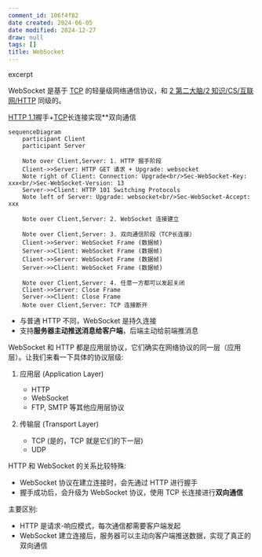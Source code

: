 ```yaml
---
comment_id: 106f4f82
date created: 2024-06-05
date modified: 2024-12-27
draw: null
tags: []
title: WebSocket
---
```

excerpt

<!-- more -->

WebSocket 是基于 [TCP](TCP.md) 的轻量级网络通信协议，和 [2 第二大脑/2 知识/CS/互联网/HTTP](2%20第二大脑/2%20知识/CS/互联网/HTTP) 同级的。

[HTTP 1.1](HTTP%201.1.md)握手+[TCP](TCP.md)长连接实现**双向通信

```mermaid
sequenceDiagram
    participant Client
    participant Server
    
    Note over Client,Server: 1. HTTP 握手阶段
    Client->>Server: HTTP GET 请求 + Upgrade: websocket
    Note right of Client: Connection: Upgrade<br/>Sec-WebSocket-Key: xxx<br/>Sec-WebSocket-Version: 13
    Server->>Client: HTTP 101 Switching Protocols
    Note left of Server: Upgrade: websocket<br/>Sec-WebSocket-Accept: xxx
    
    Note over Client,Server: 2. WebSocket 连接建立
    
    Note over Client,Server: 3. 双向通信阶段（TCP长连接）
    Client->>Server: WebSocket Frame (数据帧)
    Server->>Client: WebSocket Frame (数据帧)
    Client->>Server: WebSocket Frame (数据帧)
    Server->>Client: WebSocket Frame (数据帧)
    
    Note over Client,Server: 4. 任意一方都可以发起关闭
    Client->>Server: Close Frame
    Server->>Client: Close Frame
    Note over Client,Server: TCP 连接断开
```

- 与普通 HTTP 不同，WebSocket 是持久连接
- 支持**服务器主动推送消息给客户端**，后端主动给前端推消息

WebSocket 和 HTTP 都是应用层协议，它们确实在网络协议的同一层（应用层）。让我们来看一下具体的协议层级:

1. 应用层 (Application Layer)
   - HTTP
   - WebSocket
   - FTP, SMTP 等其他应用层协议

2. 传输层 (Transport Layer)
   - TCP (是的，TCP 就是它们的下一层)
   - UDP

HTTP 和 WebSocket 的关系比较特殊:

- WebSocket 协议在建立连接时，会先通过 HTTP 进行握手
- 握手成功后，会升级为 WebSocket 协议，使用 TCP 长连接进行**双向通信**

主要区别:

- HTTP 是请求-响应模式，每次通信都需要客户端发起
- WebSocket 建立连接后，服务器可以主动向客户端推送数据，实现了真正的双向通信
